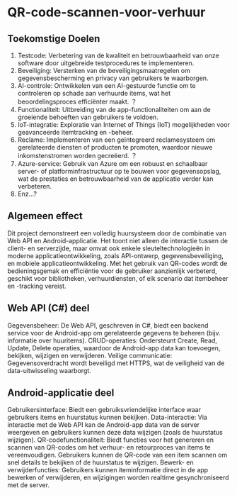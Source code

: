 # QR-code-scannen-voor-verhuur

## Toekomstige Doelen
1. Testcode: Verbetering van de kwaliteit en betrouwbaarheid van onze software door uitgebreide testprocedures te implementeren.
2. Beveiliging: Versterken van de beveiligingsmaatregelen om gegevensbescherming en privacy van gebruikers te waarborgen.
3. AI-controle: Ontwikkelen van een AI-gestuurde functie om te controleren op schade aan verhuurde items, wat het beoordelingsproces efficiënter maakt. ？
4. Functionaliteit: Uitbreiding van de app-functionaliteiten om aan de groeiende behoeften van gebruikers te voldoen.
5. IoT-integratie: Exploratie van Internet of Things (IoT) mogelijkheden voor geavanceerde itemtracking en -beheer.
6. Reclame: Implementeren van een geïntegreerd reclamesysteem om gerelateerde diensten of producten te promoten, waardoor nieuwe inkomstenstromen worden gecreëerd. ？
7. Azure-service: Gebruik van Azure om een robuust en schaalbaar server- of platforminfrastructuur op te bouwen voor gegevensopslag, wat de prestaties en betrouwbaarheid van de applicatie verder kan verbeteren.
8. Enz...?

## Algemeen effect
Dit project demonstreert een volledig huursysteem door de combinatie van Web API en Android-applicatie. Het toont niet alleen de interactie tussen de client- en serverzijde, maar omvat ook enkele sleuteltechnologieën in moderne applicatieontwikkeling, zoals API-ontwerp, gegevensbeveiliging, en mobiele applicatieontwikkeling. Met het gebruik van QR-codes wordt de bedieningsgemak en efficiëntie voor de gebruiker aanzienlijk verbeterd, geschikt voor bibliotheken, verhuurdiensten, of elk scenario dat itembeheer en -tracking vereist.

## Web API (C#) deel
Gegevensbeheer: De Web API, geschreven in C#, biedt een backend service voor de Android-app om gerelateerde gegevens te beheren (bijv. informatie over huuritems).
CRUD-operaties: Ondersteunt Create, Read, Update, Delete operaties, waardoor de Android-app data kan toevoegen, bekijken, wijzigen en verwijderen.
Veilige communicatie: Gegevensoverdracht wordt beveiligd met HTTPS, wat de veiligheid van de data-uitwisseling waarborgt.


## Android-applicatie deel
Gebruikersinterface: Biedt een gebruiksvriendelijke interface waar gebruikers items en huurstatus kunnen bekijken.
Data-interactie: Via interactie met de Web API kan de Android-app data van de server weergeven en gebruikers kunnen deze data wijzigen (zoals de huurstatus wijzigen).
QR-codefunctionaliteit: Biedt functies voor het genereren en scannen van QR-codes om het verhuur- en retourproces van items te vereenvoudigen. Gebruikers kunnen de QR-code van een item scannen om snel details te bekijken of de huurstatus te wijzigen.
Bewerk- en verwijderfuncties: Gebruikers kunnen iteminformatie direct in de app bewerken of verwijderen, en wijzigingen worden realtime gesynchroniseerd met de server.

